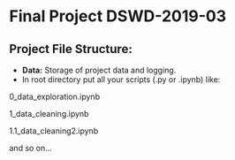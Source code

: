 # Final Project DSWD-2019-03

## Project File Structure:

- **Data:** Storage of project data and logging.
- In root directory put all your scripts (.py or .ipynb) like:

0_data_exploration.ipynb

1_data_cleaning.ipynb

1.1_data_cleaning2.ipynb
 
and so on...